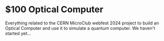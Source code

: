 # $100 Optical Computer
Everything related to the CERN MicroClub webfest 2024 project to build an Optical Computer and use it to simulate a quantum computer. We haven't started yet...
